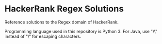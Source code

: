 # HackerRank Regex Solutions
Reference solutions to the Regex domain of HackerRank.

Programming language used in this repository is Python 3. For Java, use "\\\\" instead of "\\" for escaping characters.
